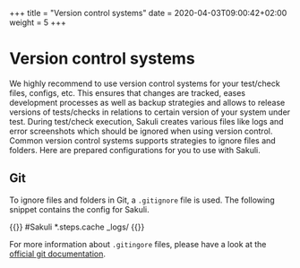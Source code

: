 +++
title = "Version control systems"
date = 2020-04-03T09:00:42+02:00
weight = 5
+++

# Version control systems
We highly recommend to use version control systems for your test/check files, configs, etc. This ensures that changes are tracked, eases development processes as well as backup strategies and allows to release versions of tests/checks in relations to certain version of your system under test. During test/check execution, Sakuli creates various files like logs and error screenshots which should be ignored when using version control. Common version control systems supports strategies to ignore files and folders. Here are prepared configurations for you to use with Sakuli. 

## Git
To ignore files and folders in Git, a `.gitignore` file is used. The following snippet contains the config for Sakuli.

{{<highlight text>}}
#Sakuli 
*.steps.cache
_logs/
{{</highlight>}}

For more information about `.gitingore` files, please have a look at the [official git documentation](https://git-scm.com/docs/gitignore).